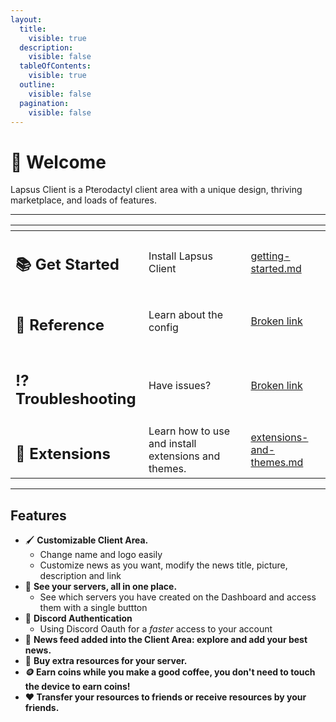 ```yaml
---
layout:
  title:
    visible: true
  description:
    visible: false
  tableOfContents:
    visible: true
  outline:
    visible: false
  pagination:
    visible: false
---
```


# 👋 Welcome

Lapsus Client is a Pterodactyl client area with a unique design, thriving marketplace, and loads of features.

***

<table data-card-size="large" data-view="cards" data-full-width="false"><thead><tr><th></th><th></th><th></th><th data-hidden data-card-target data-type="content-ref"></th></tr></thead><tbody><tr><td><h2><span data-gb-custom-inline data-tag="emoji" data-code="1f4da">📚</span> Get Started</h2></td><td>Install Lapsus Client</td><td></td><td><a href="getting-started.md">getting-started.md</a></td></tr><tr><td><h2><span data-gb-custom-inline data-tag="emoji" data-code="1f4c4">📄</span> Reference</h2></td><td>Learn about the config</td><td></td><td><a href="broken-reference">Broken link</a></td></tr><tr><td><h2><span data-gb-custom-inline data-tag="emoji" data-code="2049">⁉️</span> Troubleshooting</h2></td><td>Have issues?</td><td></td><td><a href="broken-reference">Broken link</a></td></tr><tr><td><h2><span data-gb-custom-inline data-tag="emoji" data-code="1f9e9">🧩</span> Extensions</h2></td><td>Learn how to use and install extensions and themes.</td><td></td><td><a href="installation/extensions-and-themes.md">extensions-and-themes.md</a></td></tr></tbody></table>

***

## Features

* 🖌️ **Customizable Client Area.**
  * Change name and logo easily
  * Customize news as you want, modify the news title, picture, description and link
* 📂 **See your servers, all in one place.**
  * See which servers you have created on the Dashboard and access them with a single buttton
* 🔑 **Discord Authentication**
  * Using Discord Oauth for a _faster_ access to your account
* 📰 **News feed added into the Client Area: explore and add your best news.**
* 🛒 **Buy extra resources for your server.**
* **🪙 Earn coins while you make a good coffee, you don't need to touch the device to earn coins!**
* **❤️ Transfer your resources to friends or receive resources by your friends.**
